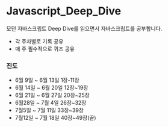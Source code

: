 # Javascript_Deep_Dive
모던 자바스크립트 Deep Dive를 읽으면서 자바스크립트를 공부합니다. 
- 각 주차별로 기록 공유
- 매 주 필수적으로 퀴즈 공유

### 진도
- 6월 9일 ~ 6월 13일 1장-11장
- 6월 14일 ~ 6월 20일 12장~19장
- 6월 21일 ~ 6월 27일  20장~25장
- 6월28일 ~ 7월 4일 26장~32장
- 7월5일 ~ 7월 11일 33장~39장
- 7월12일 ~ 7월 18일 40장~49장(끝)
